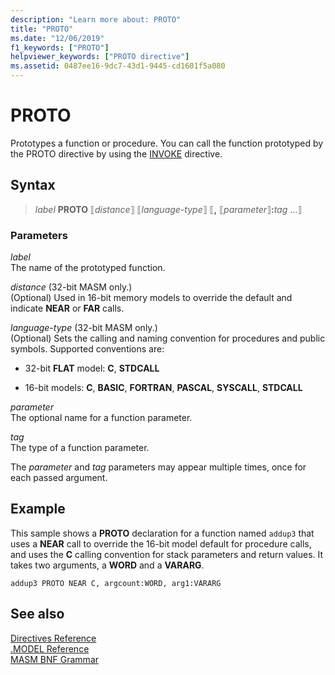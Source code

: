 ```yaml
---
description: "Learn more about: PROTO"
title: "PROTO"
ms.date: "12/06/2019"
f1_keywords: ["PROTO"]
helpviewer_keywords: ["PROTO directive"]
ms.assetid: 0487ee16-9dc7-43d1-9445-cd1601f5a080
---
```

# PROTO

Prototypes a function or procedure. You can call the function prototyped by the PROTO directive by using the [INVOKE](invoke.md) directive.

## Syntax

> *label* **PROTO** ⟦*distance*⟧ ⟦*language-type*⟧ ⟦__,__ ⟦*parameter*⟧__:__*tag* ...⟧

### Parameters

*label*\
The name of the prototyped function.

*distance* (32-bit MASM only.)\
(Optional) Used in 16-bit memory models to override the default and indicate **NEAR** or **FAR** calls.

*language-type* (32-bit MASM only.)\
(Optional) Sets the calling and naming convention for procedures and public symbols. Supported conventions are:

- 32-bit **FLAT** model: **C**, **STDCALL**

- 16-bit models: **C**, **BASIC**, **FORTRAN**, **PASCAL**, **SYSCALL**, **STDCALL**

*parameter*\
The optional name for a function parameter.

*tag*\
The type of a function parameter.

The *parameter* and *tag* parameters may appear multiple times, once for each passed argument.

## Example

This sample shows a **PROTO** declaration for a function named `addup3` that uses a **NEAR** call to override the 16-bit model default for procedure calls, and uses the **C** calling convention for stack parameters and return values. It takes two arguments, a **WORD** and a **VARARG**.

```MASM
addup3 PROTO NEAR C, argcount:WORD, arg1:VARARG
```

## See also

[Directives Reference](directives-reference.md)\
[.MODEL Reference](dot-model.md)\
[MASM BNF Grammar](masm-bnf-grammar.md)
